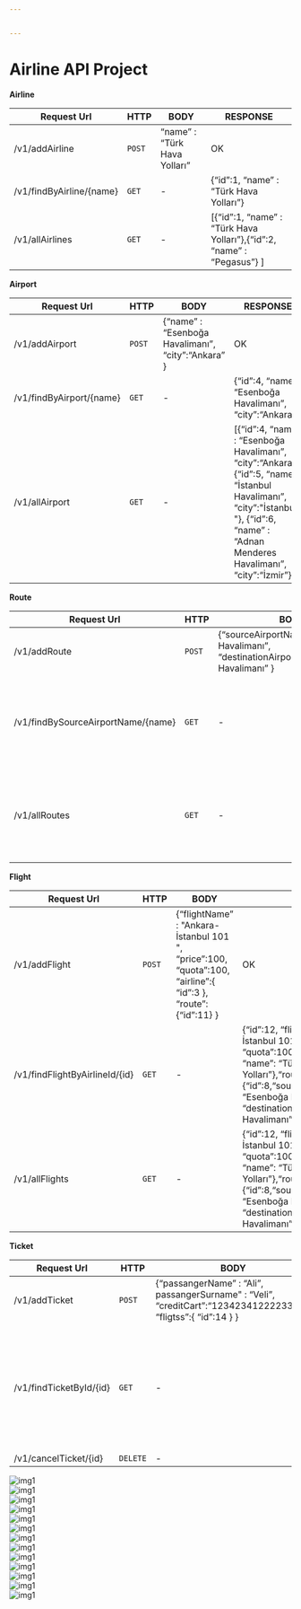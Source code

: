 ```yaml
---


---
```


<h1 id="airline-api-project"><strong>Airline API Project</strong></h1>
<p><strong>Airline</strong></p>

<table>
<thead>
<tr>
<th>Request Url</th>
<th>HTTP</th>
<th>BODY</th>
<th>RESPONSE</th>
</tr>
</thead>
<tbody>
<tr>
<td>/v1/addAirline</td>
<td><code>POST</code></td>
<td>“name” : “Türk Hava Yolları”</td>
<td>OK</td>
</tr>
<tr>
<td>/v1/findByAirline/{name}</td>
<td><code>GET</code></td>
<td>-</td>
<td>{“id”:1, “name” : “Türk Hava Yolları”}</td>
</tr>
<tr>
<td>/v1/allAirlines</td>
<td><code>GET</code></td>
<td>-</td>
<td>[{“id”:1, “name” : “Türk Hava Yolları”},{“id”:2, “name” : “Pegasus”} ]</td>
</tr>
</tbody>
</table><p><strong>Airport</strong></p>

<table>
<thead>
<tr>
<th>Request Url</th>
<th>HTTP</th>
<th>BODY</th>
<th>RESPONSE</th>
</tr>
</thead>
<tbody>
<tr>
<td>/v1/addAirport</td>
<td><code>POST</code></td>
<td>{“name” : “Esenboğa Havalimanı”, “city”:“Ankara” }</td>
<td>OK</td>
</tr>
<tr>
<td>/v1/findByAirport/{name}</td>
<td><code>GET</code></td>
<td>-</td>
<td>{“id”:4, “name” : “Esenboğa Havalimanı”, “city”:“Ankara”}</td>
</tr>
<tr>
<td>/v1/allAirport</td>
<td><code>GET</code></td>
<td>-</td>
<td>[{“id”:4, “name” : “Esenboğa Havalimanı”, “city”:“Ankara”},{“id”:5, “name” : “İstanbul Havalimanı”, “city”:"İstanbul "}, {“id”:6, “name” : “Adnan Menderes Havalimanı”, “city”:“İzmir”} ]</td>
</tr>
</tbody>
</table><p><strong>Route</strong></p>

<table>
<thead>
<tr>
<th>Request Url</th>
<th>HTTP</th>
<th>BODY</th>
<th>RESPONSE</th>
</tr>
</thead>
<tbody>
<tr>
<td>/v1/addRoute</td>
<td><code>POST</code></td>
<td>{“sourceAirportName” : “Esenboğa Havalimanı”, “destinationAirportName”:“İstanbul Havalimanı” }</td>
<td>OK</td>
</tr>
<tr>
<td>/v1/findBySourceAirportName/{name}</td>
<td><code>GET</code></td>
<td>-</td>
<td>[{“id”:8, “sourceAirportName” : “Esenboğa Havalimanı”, “destinationAirportName”:“İstanbul Havalimanı”},          {“id”:9, “sourceAirportName” : “Esenboğa Havalimanı”, “destinationAirportName”:“Sabiha Gökçen Havalimanı”}]</td>
</tr>
<tr>
<td>/v1/allRoutes</td>
<td><code>GET</code></td>
<td>-</td>
<td>[{“id”:8, “sourceAirportName” : “Esenboğa Havalimanı”, “destinationAirportName”:“İstanbul Havalimanı”},{“id”:9, “sourceAirportName” : “Esenboğa Havalimanı”, “destinationAirportName”:“Sabiha Gökçen Havalimanı”} …]</td>
</tr>
</tbody>
</table><p><strong>Flight</strong></p>

<table>
<thead>
<tr>
<th>Request Url</th>
<th>HTTP</th>
<th>BODY</th>
<th>RESPONSE</th>
</tr>
</thead>
<tbody>
<tr>
<td>/v1/addFlight</td>
<td><code>POST</code></td>
<td>{“flightName” : "Ankara-İstanbul 101 ", “price”:100, “quota”:100, “airline”:{ “id”:3 }, “route”:{“id”:11} }</td>
<td>OK</td>
</tr>
<tr>
<td>/v1/findFlightByAirlineId/{id}</td>
<td><code>GET</code></td>
<td>-</td>
<td>{“id”:12, “flightName” : “Ankara-İstanbul 101”, “price”:100, “quota”:100, “airline”:{“id”:1, “name”: “Türk Hava Yolları”},“route”:{“id”:8,“sourceAirportName” : “Esenboğa Havalimanı”, “destinationAirportName”:“İstanbul Havalimanı”}}</td>
</tr>
<tr>
<td>/v1/allFlights</td>
<td><code>GET</code></td>
<td>-</td>
<td>{“id”:12, “flightName” : “Ankara-İstanbul 101”, “price”:100, “quota”:100, “airline”:{“id”:1, “name”: “Türk Hava Yolları”},“route”:{“id”:8,“sourceAirportName” : “Esenboğa Havalimanı”, “destinationAirportName”:“İstanbul Havalimanı”}} …</td>
</tr>
</tbody>
</table><p><strong>Ticket</strong></p>

<table>
<thead>
<tr>
<th>Request Url</th>
<th>HTTP</th>
<th>BODY</th>
<th>RESPONSE</th>
</tr>
</thead>
<tbody>
<tr>
<td>/v1/addTicket</td>
<td><code>POST</code></td>
<td>{“passangerName” : “Ali”, passangerSurname" : “Veli”, “creditCart”:“1234234122223333”, “fligtss”:{ “id”:14 } }</td>
<td>OK</td>
</tr>
<tr>
<td>/v1/findTicketById/{id}</td>
<td><code>GET</code></td>
<td>-</td>
<td>{“passangerName” : “Ali”, passangerSurname" : “Veli”,  “creditCart”:“123423*********3333”, “flightss”:{“id”:14, “flightName” : “Ankara-İstanbul 101”, “price”:175, “quota”:100,} “airline”:{“id”:1, “name”: “Türk Hava Yolları”},“route”:{“id”:8,“sourceAirportName” : “Esenboğa Havalimanı”, “destinationAirportName”:“İstanbul Havalimanı”}}</td>
</tr>
<tr>
<td>/v1/cancelTicket/{id}</td>
<td><code>DELETE</code></td>
<td>-</td>
<td>OK</td>
</tr>
</tbody>
</table><p><img src="Images/1.bmp" alt="img1"><br>
<img src="Images/2.bmp" alt="img1"><br>
<img src="Images/3.bmp" alt="img1"><br>
<img src="Images/4.bmp" alt="img1"><br>
<img src="Images/5.bmp" alt="img1"><br>
<img src="Images/6.bmp" alt="img1"><br>
<img src="Images/7.bmp" alt="img1"><br>
<img src="Images/8.bmp" alt="img1"><br>
<img src="Images/9.bmp" alt="img1"><br>
<img src="Images/10.bmp" alt="img1"><br>
<img src="Images/11.bmp" alt="img1"><br>
<img src="Images/12.bmp" alt="img1"><br>
<img src="Images/13.bmp" alt="img1"></p>




